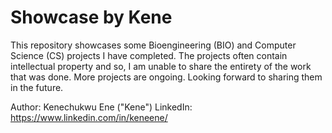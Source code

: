 # Showcase by Kene
This repository showcases some Bioengineering (BIO) and Computer Science (CS) projects I have completed.
The projects often contain intellectual property and so, I am unable to share the entirety of the work that was done.
More projects are ongoing. Looking forward to sharing them in the future.

Author: Kenechukwu Ene ("Kene")
LinkedIn: https://www.linkedin.com/in/keneene/
